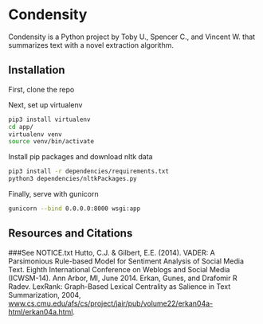 # Condensity

Condensity is a Python project by Toby U., Spencer C., and Vincent W. that summarizes text with a novel extraction algorithm.

## Installation
First, clone the repo

Next, set up virtualenv
```bash
pip3 install virtualenv
cd app/
virtualenv venv
source venv/bin/activate
```
Install pip packages and download nltk data
```bash
pip3 install -r dependencies/requirements.txt
python3 dependencies/nltkPackages.py
```
Finally, serve with gunicorn
```bash
gunicorn --bind 0.0.0.0:8000 wsgi:app
```
## Resources and Citations
###See NOTICE.txt
Hutto, C.J. & Gilbert, E.E. (2014). VADER: A Parsimonious Rule-based Model for Sentiment Analysis of Social Media Text. Eighth International Conference on Weblogs and Social Media (ICWSM-14). Ann Arbor, MI, June 2014.
Erkan, Gunes, and Drafomir R Radev. LexRank: Graph-Based Lexical Centrality as Salience in Text Summarization, 2004, www.cs.cmu.edu/afs/cs/project/jair/pub/volume22/erkan04a-html/erkan04a.html.

